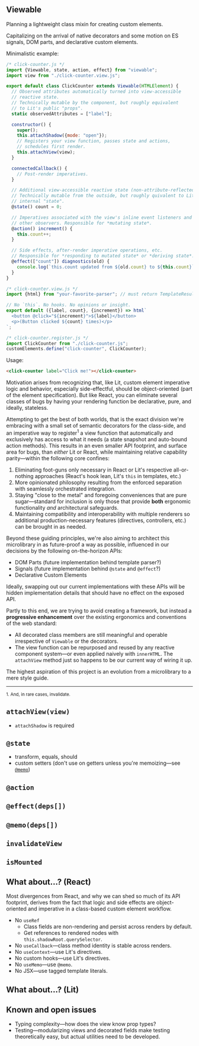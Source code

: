 ## Viewable
Planning a lightweight class mixin for creating custom elements.

Capitalizing on the arrival of native decorators and some motion on ES signals, DOM parts, and declarative custom elements.

Minimalistic example:
```js
/* click-counter.js */
import {Viewable, state, action, effect} from "viewable";
import view from "./click-counter.view.js";

export default class ClickCounter extends Viewable(HTMLElement) {
  // Observed attributes automatically turned into view-accessible
  // reactive state.
  // Technically mutable by the component, but roughly equivalent
  // to Lit's public "props".
  static observedAttributes = ["label"];

  constructor() {
    super();
    this.attachShadow({mode: "open"});
    // Registers your view function, passes state and actions,
    // schedules first render.
    this.attachView(view);
  }

  connectedCallback() {
    // Post-render imperatives.
  }

  // Additional view-accessible reactive state (non-attribute-reflected).
  // Technically mutable from the outside, but roughly quivalent to Lit's
  // internal "state".
  @state() count = 0;

  // Imperatives associated with the view's inline event listeners and
  // other observers. Responsible for *mutating state*.
  @action() increment() {
    this.count++;
  }

  // Side effects, after-render imperative operations, etc.
  // Responsible for *responding to mutated state* or *deriving state*.
  @effect(["count"]) diagnostics(old) {
    console.log(`this.count updated from ${old.count} to ${this.count}`);
  }
}
```

```js
/* click-counter.view.js */
import {html} from "your-favorite-parser"; // must return TemplateResult

// No `this`. No hooks. No opinions or insight.
export default ({label, count}, {increment}) => html`
  <button @click="${increment}">${label}</button>
  <p>(Button clicked ${count} times)</p>
`;
```

```js
/* click-counter.register.js */
import ClickCounter from "./click-counter.js";
customElements.define("click-counter", ClickCounter);
```

Usage:

```html
<click-counter label="Click me!"></click-counter>
```

Motivation arises from recognizing that, like Lit, custom element imperative logic and behavior, especially side-effectful, should be object-oriented (part of the element specification). But like React, you can eliminate several classes of bugs by having your rendering function be declarative, pure, and ideally, stateless.

Attempting to get the best of both worlds, that is the exact division we're embracing with a small set of semantic decorators for the class-side, and an imperative way to register<sup>1</sup> a view function that automatically and exclusively has access to what it needs (a state snapshot and auto-bound action methods). This results in an even smaller API footprint, and surface area for bugs, than *either* Lit or React, while maintaining relative capability parity—within the following core confines:

1. Eliminating foot-guns only necessary in React or Lit's respective all-or-nothing approaches (React's hook lean, Lit's `this` in templates, etc.)
2. More opinionated philosophy resulting from the enforced separation with seamlessly orchestrated integration.
3. Staying "close to the metal" and foregoing conveniences that are pure sugar—standard for inclusion is only those that provide **both** ergonomic functionality *and* architectural safeguards.
4. Maintaining compatibility and interoperability with multiple renderers so additional production-necessary features (directives, controllers, etc.) can be brought in as needed.

Beyond these guiding principles, we're also aiming to architect this microlibrary in as future-proof a way as possible, influenced in our decisions by the following on-the-horizon APIs:
* DOM Parts (future implementation behind template parser?)
* Signals (future implementation behind `@state` and `@effect`?)
* Declarative Custom Elements

Ideally, swapping out our current implementations with these APIs will be hidden implementation details that should have no effect on the exposed API.

Partly to this end, we are trying to avoid creating a framework, but instead a **progressive enhancement** over the existing ergonomics and conventions of the web standard:
* All decorated class members are still meaningful and operable irrespective of `Viewable` or the decorators.
* The view function can be repurposed and reused by any reactive component system—or even applied naively with `innerHTML`. The `attachView` method just so happens to be our current way of wiring it up.

The highest aspiration of this project is an evolution from a microlibrary to a mere style guide.

----
<small>1. And, in rare cases, invalidate.</small>

## `attachView(view)`
* `attachShadow` is required

## `@state`
* transform, equals, should
* custom setters (don't use on getters unless you're memoizing—see [`@memo`](#memo))

## `@action`

## `@effect(deps[])`

## `@memo(deps[])`

## `invalidateView`

## `isMounted`

## What about...? (React)
Most divergences from React, and why we can shed so much of its API footprint, derives from the fact that logic and side effects are object-oriented and imperative in a class-based custom element workflow.

* No `useRef`
    * Class fields are non-rendering and persist across renders by default.
    * Get references to rendered nodes with `this.shadowRoot.querySelector`.
* No `useCallback`—class method identity is stable across renders.
* No `useContext`—use Lit's directives.
* No custom hooks—use Lit's directives.
* No `useMemo`—use `@memo`.
* No JSX—use tagged template literals.

## What about...? (Lit)

## Known and open issues
* Typing complexity—how does the view know prop types?
* Testing—modularizing views and decorated fields make testing theoretically easy, but actual utilities need to be developed.
